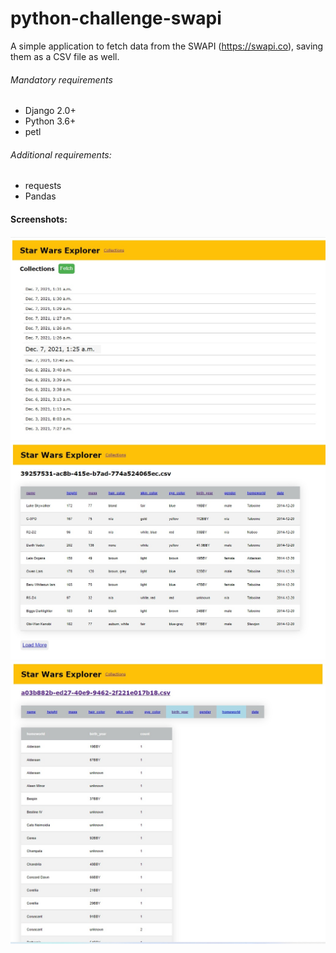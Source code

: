 # python-challenge-swapi

A simple application to fetch data from the SWAPI (https://swapi.co), saving them as a CSV file as well.

###### Mandatory requirements
- Django 2.0+
- Python 3.6+
- petl

###### Additional requirements:
- requests
- Pandas

#### Screenshots:

![Alt text](https://github.com/nguyenhchung/pythonchallengeswapi/blob/main/swapi%20screenshot%201.jpg?raw=true)
![Alt text](https://github.com/nguyenhchung/pythonchallengeswapi/blob/main/swapi%20screenshot%202.jpg?raw=true)
![Alt text](https://github.com/nguyenhchung/pythonchallengeswapi/blob/main/swapi%20screenshot%203.jpg?raw=true")
